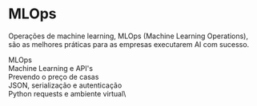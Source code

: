 # MLOps
Operações de machine learning, MLOps (Machine Learning Operations), são as melhores práticas para as empresas executarem AI com sucesso.

MLOps\
Machine Learning e API's\
Prevendo o preço de casas\
JSON, serialização e autenticação\
Python requests e ambiente virtual\
